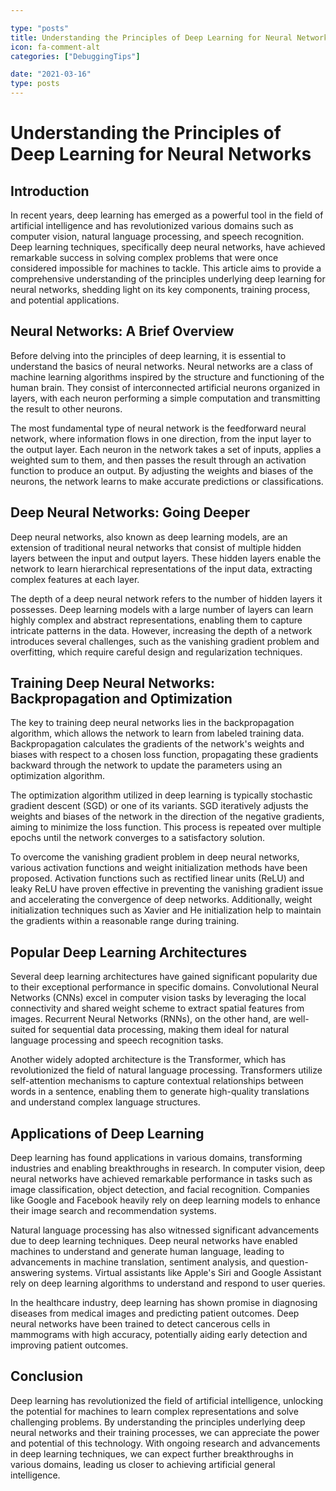 ```yaml
---

type: "posts"
title: Understanding the Principles of Deep Learning for Neural Networks
icon: fa-comment-alt
categories: ["DebuggingTips"]

date: "2021-03-16"
type: posts
---
```





# Understanding the Principles of Deep Learning for Neural Networks

## Introduction

In recent years, deep learning has emerged as a powerful tool in the field of artificial intelligence and has revolutionized various domains such as computer vision, natural language processing, and speech recognition. Deep learning techniques, specifically deep neural networks, have achieved remarkable success in solving complex problems that were once considered impossible for machines to tackle. This article aims to provide a comprehensive understanding of the principles underlying deep learning for neural networks, shedding light on its key components, training process, and potential applications.

## Neural Networks: A Brief Overview

Before delving into the principles of deep learning, it is essential to understand the basics of neural networks. Neural networks are a class of machine learning algorithms inspired by the structure and functioning of the human brain. They consist of interconnected artificial neurons organized in layers, with each neuron performing a simple computation and transmitting the result to other neurons.

The most fundamental type of neural network is the feedforward neural network, where information flows in one direction, from the input layer to the output layer. Each neuron in the network takes a set of inputs, applies a weighted sum to them, and then passes the result through an activation function to produce an output. By adjusting the weights and biases of the neurons, the network learns to make accurate predictions or classifications.

## Deep Neural Networks: Going Deeper

Deep neural networks, also known as deep learning models, are an extension of traditional neural networks that consist of multiple hidden layers between the input and output layers. These hidden layers enable the network to learn hierarchical representations of the input data, extracting complex features at each layer.

The depth of a deep neural network refers to the number of hidden layers it possesses. Deep learning models with a large number of layers can learn highly complex and abstract representations, enabling them to capture intricate patterns in the data. However, increasing the depth of a network introduces several challenges, such as the vanishing gradient problem and overfitting, which require careful design and regularization techniques.

## Training Deep Neural Networks: Backpropagation and Optimization

The key to training deep neural networks lies in the backpropagation algorithm, which allows the network to learn from labeled training data. Backpropagation calculates the gradients of the network's weights and biases with respect to a chosen loss function, propagating these gradients backward through the network to update the parameters using an optimization algorithm.

The optimization algorithm utilized in deep learning is typically stochastic gradient descent (SGD) or one of its variants. SGD iteratively adjusts the weights and biases of the network in the direction of the negative gradients, aiming to minimize the loss function. This process is repeated over multiple epochs until the network converges to a satisfactory solution.

To overcome the vanishing gradient problem in deep neural networks, various activation functions and weight initialization methods have been proposed. Activation functions such as rectified linear units (ReLU) and leaky ReLU have proven effective in preventing the vanishing gradient issue and accelerating the convergence of deep networks. Additionally, weight initialization techniques such as Xavier and He initialization help to maintain the gradients within a reasonable range during training.

## Popular Deep Learning Architectures

Several deep learning architectures have gained significant popularity due to their exceptional performance in specific domains. Convolutional Neural Networks (CNNs) excel in computer vision tasks by leveraging the local connectivity and shared weight scheme to extract spatial features from images. Recurrent Neural Networks (RNNs), on the other hand, are well-suited for sequential data processing, making them ideal for natural language processing and speech recognition tasks.

Another widely adopted architecture is the Transformer, which has revolutionized the field of natural language processing. Transformers utilize self-attention mechanisms to capture contextual relationships between words in a sentence, enabling them to generate high-quality translations and understand complex language structures.

## Applications of Deep Learning

Deep learning has found applications in various domains, transforming industries and enabling breakthroughs in research. In computer vision, deep neural networks have achieved remarkable performance in tasks such as image classification, object detection, and facial recognition. Companies like Google and Facebook heavily rely on deep learning models to enhance their image search and recommendation systems.

Natural language processing has also witnessed significant advancements due to deep learning techniques. Deep neural networks have enabled machines to understand and generate human language, leading to advancements in machine translation, sentiment analysis, and question-answering systems. Virtual assistants like Apple's Siri and Google Assistant rely on deep learning algorithms to understand and respond to user queries.

In the healthcare industry, deep learning has shown promise in diagnosing diseases from medical images and predicting patient outcomes. Deep neural networks have been trained to detect cancerous cells in mammograms with high accuracy, potentially aiding early detection and improving patient outcomes.

## Conclusion

Deep learning has revolutionized the field of artificial intelligence, unlocking the potential for machines to learn complex representations and solve challenging problems. By understanding the principles underlying deep neural networks and their training processes, we can appreciate the power and potential of this technology. With ongoing research and advancements in deep learning techniques, we can expect further breakthroughs in various domains, leading us closer to achieving artificial general intelligence.